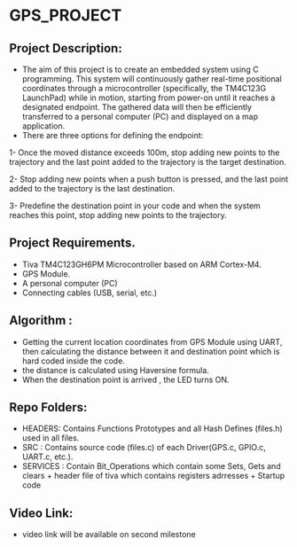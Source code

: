 # GPS_PROJECT

## Project Description:
- The aim of this project is to create an embedded system using C programming. This system will continuously gather real-time positional coordinates through a microcontroller (specifically, the TM4C123G LaunchPad) while in motion, starting from power-on until it reaches a designated endpoint. The gathered data will then be efficiently transferred to a personal computer (PC) and displayed on a map application. 
- There are three options for defining the endpoint:

1- Once the moved distance exceeds 100m, stop adding new points to the trajectory and the last point added to the trajectory is the target destination.

2- Stop adding new points when a push button is pressed, and the last point added to the trajectory is the last destination.

3- Predefine the destination point in your code and when the system reaches this point, stop adding new points to the trajectory.

## Project Requirements.
- Tiva TM4C123GH6PM Microcontroller based on ARM Cortex-M4.
- GPS Module.
- A personal computer (PC)
- Connecting cables (USB, serial, etc.)

## Algorithm :
- Getting the current location coordinates from GPS Module using UART, then calculating the distance between it and destination point which is hard coded inside the code.
- the distance is calculated using Haversine formula.
- When the destination point is arrived , the LED turns ON.

## Repo Folders:
- HEADERS: Contains Functions Prototypes and all Hash Defines (files.h) used in all files.
- SRC : Contains source code (files.c) of each Driver(GPS.c, GPIO.c, UART.c, etc.).
- SERVICES : Contain Bit_Operations which contain some Sets, Gets and clears + header file of tiva which contains registers adrresses + Startup code  

## Video Link:
- video link will be available on second milestone